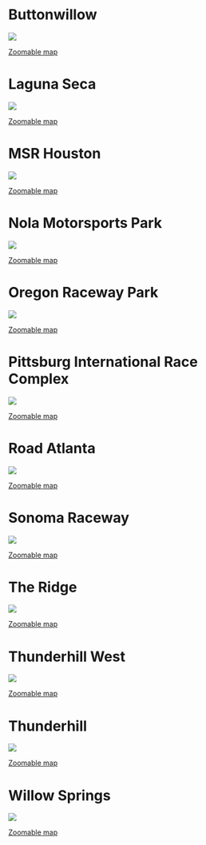 
# Buttonwillow
![](https://storage.googleapis.com/perplexus/public/thumbnails/buttonwillow.jpg)

[Zoomable map](https://storage.googleapis.com/perplexus/public/tracks/buttonwillow.html)


# Laguna Seca
![](https://storage.googleapis.com/perplexus/public/thumbnails/laguna-seca.jpg)

[Zoomable map](https://storage.googleapis.com/perplexus/public/tracks/laguna-seca.html)


# MSR Houston
![](https://storage.googleapis.com/perplexus/public/thumbnails/msr-houston.jpg)

[Zoomable map](https://storage.googleapis.com/perplexus/public/tracks/msr-houston.html)


# Nola Motorsports Park
![](https://storage.googleapis.com/perplexus/public/thumbnails/nola-motorsports-park.jpg)

[Zoomable map](https://storage.googleapis.com/perplexus/public/tracks/nola-motorsports-park.html)


# Oregon Raceway Park
![](https://storage.googleapis.com/perplexus/public/thumbnails/oregon-raceway-park.jpg)

[Zoomable map](https://storage.googleapis.com/perplexus/public/tracks/oregon-raceway-park.html)


# Pittsburg International Race Complex
![](https://storage.googleapis.com/perplexus/public/thumbnails/pittsburg-international-race-complex.jpg)

[Zoomable map](https://storage.googleapis.com/perplexus/public/tracks/pittsburg-international-race-complex.html)


# Road Atlanta
![](https://storage.googleapis.com/perplexus/public/thumbnails/road-atlanta.jpg)

[Zoomable map](https://storage.googleapis.com/perplexus/public/tracks/road-atlanta.html)


# Sonoma Raceway
![](https://storage.googleapis.com/perplexus/public/thumbnails/sonoma-raceway.jpg)

[Zoomable map](https://storage.googleapis.com/perplexus/public/tracks/sonoma-raceway.html)


# The Ridge
![](https://storage.googleapis.com/perplexus/public/thumbnails/the-ridge.jpg)

[Zoomable map](https://storage.googleapis.com/perplexus/public/tracks/the-ridge.html)


# Thunderhill West
![](https://storage.googleapis.com/perplexus/public/thumbnails/thunderhill-west.jpg)

[Zoomable map](https://storage.googleapis.com/perplexus/public/tracks/thunderhill-west.html)


# Thunderhill
![](https://storage.googleapis.com/perplexus/public/thumbnails/thunderhill.jpg)

[Zoomable map](https://storage.googleapis.com/perplexus/public/tracks/thunderhill.html)


# Willow Springs
![](https://storage.googleapis.com/perplexus/public/thumbnails/willow-springs.jpg)

[Zoomable map](https://storage.googleapis.com/perplexus/public/tracks/willow-springs.html)


